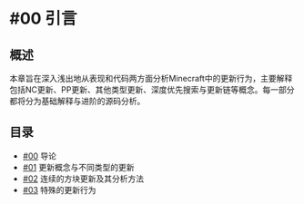 # #00 引言

## 概述

本章旨在深入浅出地从表现和代码两方面分析Minecraft中的更新行为，主要解释包括NC更新、PP更新、其他类型更新、深度优先搜索与更新链等概念。每一部分都将分为基础解释与进阶的源码分析。

## 目录

- [#00](./00-导论.md) 导论
- [#01](./01-更新概念与不同类型的更新.md) 更新概念与不同类型的更新
- [#02](./02-连续的方块更新及其分析方法.md) 连续的方块更新及其分析方法
- [#03](./03-特殊的更新行为.md) 特殊的更新行为